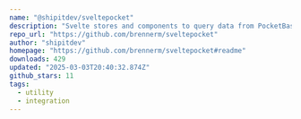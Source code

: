 ```yaml
---
name: "@shipitdev/sveltepocket"
description: "Svelte stores and components to query data from PocketBase"
repo_url: "https://github.com/brennerm/sveltepocket"
author: "shipitdev"
homepage: "https://github.com/brennerm/sveltepocket#readme"
downloads: 429
updated: "2025-03-03T20:40:32.874Z"
github_stars: 11
tags: 
  - utility
  - integration
---
```

